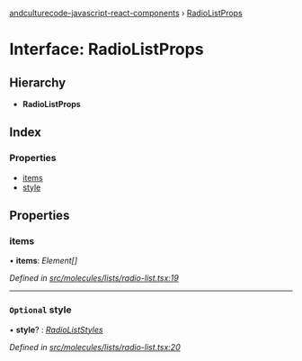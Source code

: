 [andculturecode-javascript-react-components](../README.md) › [RadioListProps](radiolistprops.md)

# Interface: RadioListProps

## Hierarchy

* **RadioListProps**

## Index

### Properties

* [items](radiolistprops.md#items)
* [style](radiolistprops.md#optional-style)

## Properties

###  items

• **items**: *Element[]*

*Defined in [src/molecules/lists/radio-list.tsx:19](https://github.com/AndcultureCode/AndcultureCode.JavaScript.React.Components/blob/c9cfa12/src/molecules/lists/radio-list.tsx#L19)*

___

### `Optional` style

• **style**? : *[RadioListStyles](../enums/radioliststyles.md)*

*Defined in [src/molecules/lists/radio-list.tsx:20](https://github.com/AndcultureCode/AndcultureCode.JavaScript.React.Components/blob/c9cfa12/src/molecules/lists/radio-list.tsx#L20)*
